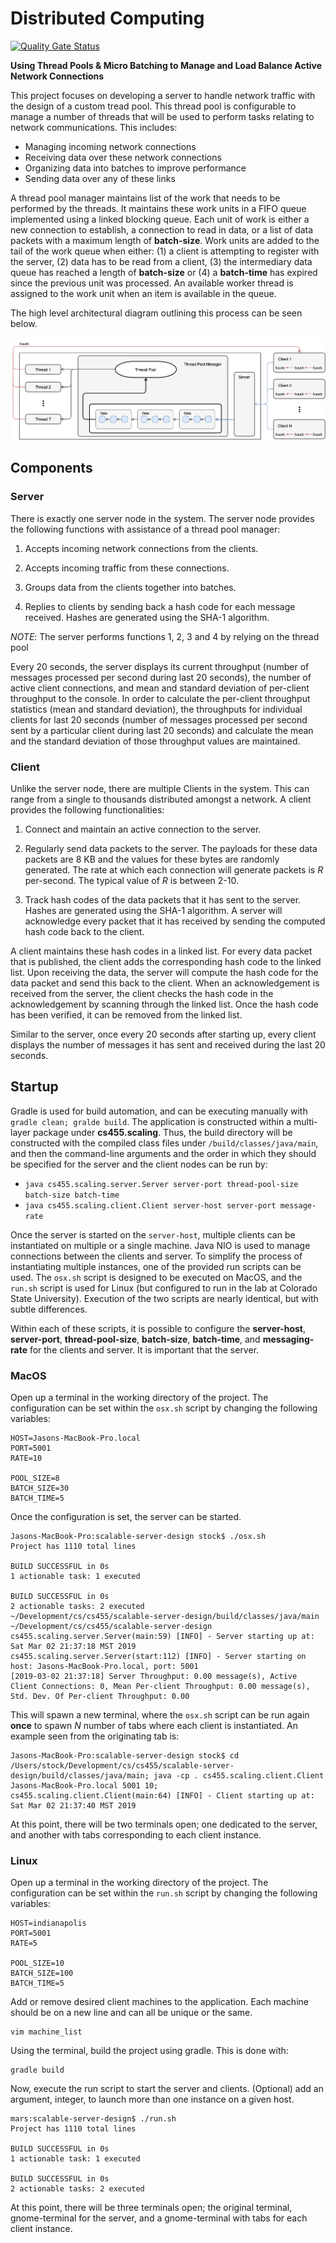 # Distributed Computing

[![Quality Gate Status](https://sonarcloud.io/api/project_badges/measure?project=stockeh_scalable-server-design&metric=alert_status)](https://sonarcloud.io/dashboard?id=stockeh_scalable-server-design)  

**Using Thread Pools & Micro Batching to Manage and Load Balance Active Network Connections**  

This project focuses on developing a server to handle network traffic with the design of a custom tread pool. This thread pool is configurable to manage a number of threads that will be used to perform tasks relating to network communications. This includes:  

- Managing incoming network connections
- Receiving data over these network connections
- Organizing data into batches to improve performance
- Sending data over any of these links  

A thread pool manager maintains list of the work that needs to be performed by the threads. It maintains these work units in a FIFO queue implemented using a linked blocking queue. Each unit of work is either a new connection to establish, a connection to read in data, or a list of data packets with a maximum length of **batch-size**. Work units are added to the tail of the work queue when either: (1) a client is attempting to register with the server, (2) data has to be read from a client, (3) the intermediary data queue has reached a length of **batch-size** or (4) a **batch-time** has expired since the previous unit was processed. An available worker thread is assigned to the work unit when an item is available in the queue.    

The high level architectural diagram outlining this process can be seen below.

![alt text](architectural-diagram.png)

## Components
### Server
There is exactly one server node in the system. The server node provides the following functions with assistance of a thread pool manager:

1. Accepts incoming network connections from the clients.  

2. Accepts incoming traffic from these connections.  

3. Groups data from the clients together into batches.  

4. Replies to clients by sending back a hash code for each message received. Hashes are generated using the SHA-1 algorithm.

*NOTE*: The server performs functions 1, 2, 3 and 4 by relying on the thread pool

Every 20 seconds, the server displays its current throughput (number of messages processed per second during last 20 seconds), the number of active client connections, and mean and standard deviation of per-client throughput to the console. In order to calculate the per-client throughput statistics (mean and standard deviation), the throughputs for individual clients for last 20 seconds (number of messages processed per second sent by a particular client during last 20 seconds) and calculate the mean and the standard deviation of those throughput values are maintained.  

### Client
Unlike the server node, there are multiple Clients in the system. This can range from a single to thousands distributed amongst a network.  A client provides the following functionalities:  

1. Connect and maintain an active connection to the server.  

2. Regularly send data packets to the server. The payloads for these data packets are 8 KB and
the values for these bytes are randomly generated. The rate at which each connection will generate packets is *R* per-second. The typical value of *R* is between 2-10.

3. Track hash codes of the data packets that it has sent to the server. Hashes are generated using the SHA-1 algorithm. A server will acknowledge every packet that it has received by sending the computed hash code back to the client.  

A client maintains these hash codes in a linked list. For every data packet that is published, the client adds the corresponding hash code to the linked list. Upon receiving the data, the server will compute the hash code for the data packet and send this back to the client. When an acknowledgement is received from the server, the client checks the hash code in the acknowledgement by scanning through the linked list. Once the hash code has been verified, it can be removed from the linked list.  

Similar to the server, once every 20 seconds after starting up, every client displays the number of messages it has sent and received during the last 20 seconds.  

## Startup

Gradle is used for build automation, and can be executing manually with ```gradle clean; gralde build```. The application is constructed within a multi-layer package under **cs455.scaling**. Thus, the build directory will be constructed with the compiled class files under `/build/classes/java/main`, and then the command-line arguments and the order in which they should be specified for the server and the client nodes can be run by:  

* ```java cs455.scaling.server.Server server-port thread-pool-size batch-size batch-time```
* ```java cs455.scaling.client.Client server-host server-port message-rate```  

Once the server is started on the `server-host`, multiple clients can be instantiated on multiple or a single machine. Java NIO is used to manage connections between the clients and server. To simplify the process of instantiating multiple instances, one of the provided run scripts can be used.  The `osx.sh` script is designed to be executed on MacOS, and the `run.sh` script is used for Linux (but configured to run in the lab at Colorado State University). Execution of the two scripts are nearly identical, but with subtle differences.

Within each of these scripts, it is possible to configure the **server-host**, **server-port**, **thread-pool-size**, **batch-size**, **batch-time**, and **messaging-rate** for the clients and server.  It is important that the server.  

### MacOS
Open up a terminal in the working directory of the project. The configuration can be set within the `osx.sh` script by changing the following variables:
```console
HOST=Jasons-MacBook-Pro.local
PORT=5001
RATE=10

POOL_SIZE=8
BATCH_SIZE=30
BATCH_TIME=5
```

Once the configuration is set, the server can be started.
```console
Jasons-MacBook-Pro:scalable-server-design stock$ ./osx.sh
Project has 1110 total lines

BUILD SUCCESSFUL in 0s
1 actionable task: 1 executed

BUILD SUCCESSFUL in 0s
2 actionable tasks: 2 executed
~/Development/cs/cs455/scalable-server-design/build/classes/java/main ~/Development/cs/cs455/scalable-server-design
cs455.scaling.server.Server(main:59) [INFO] - Server starting up at: Sat Mar 02 21:37:18 MST 2019
cs455.scaling.server.Server(start:112) [INFO] - Server starting on host: Jasons-MacBook-Pro.local, port: 5001
[2019-03-02 21:37:18] Server Throughput: 0.00 message(s), Active Client Connections: 0, Mean Per-client Throughput: 0.00 message(s), Std. Dev. Of Per-client Throughput: 0.00
```

This will spawn a new terminal, where the `osx.sh` script can be run again **once** to spawn *N* number of tabs where each client is instantiated. An example seen from the originating tab is:
```console
Jasons-MacBook-Pro:scalable-server-design stock$ cd /Users/stock/Development/cs/cs455/scalable-server-design/build/classes/java/main; java -cp . cs455.scaling.client.Client Jasons-MacBook-Pro.local 5001 10;
cs455.scaling.client.Client(main:64) [INFO] - Client starting up at: Sat Mar 02 21:37:40 MST 2019
```
At this point, there will be two terminals open; one dedicated to the server, and another with tabs corresponding to each client instance.  

### Linux
Open up a terminal in the working directory of the project. The configuration can be set within the `run.sh` script by changing the following variables:
```console
HOST=indianapolis
PORT=5001
RATE=5

POOL_SIZE=10
BATCH_SIZE=100
BATCH_TIME=5
```

Add or remove desired client machines to the application. Each machine should be on a new line and can all be unique or the same.
```console
vim machine_list
```

Using the terminal, build the project using gradle. This is done with:
```console
gradle build
```

Now, execute the run script to start the server and clients. (Optional) add an argument, integer, to launch more than one instance on a given host.
```console
mars:scalable-server-design$ ./run.sh
Project has 1110 total lines

BUILD SUCCESSFUL in 0s
1 actionable task: 1 executed

BUILD SUCCESSFUL in 0s
2 actionable tasks: 2 executed
```

At this point, there will be three terminals open; the original terminal, gnome-terminal for the server, and a gnome-terminal with tabs for each client instance.
